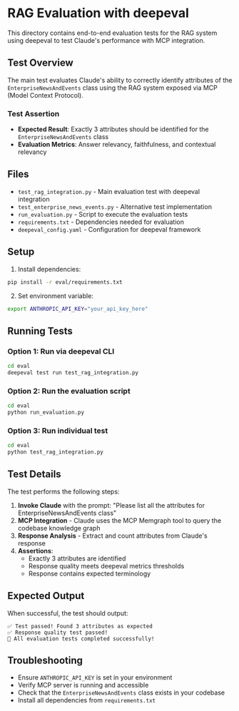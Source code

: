 # RAG Evaluation with deepeval

This directory contains end-to-end evaluation tests for the RAG system using deepeval to test Claude's performance with MCP integration.

## Test Overview

The main test evaluates Claude's ability to correctly identify attributes of the `EnterpriseNewsAndEvents` class using the RAG system exposed via MCP (Model Context Protocol).

### Test Assertion
- **Expected Result**: Exactly 3 attributes should be identified for the `EnterpriseNewsAndEvents` class
- **Evaluation Metrics**: Answer relevancy, faithfulness, and contextual relevancy

## Files

- `test_rag_integration.py` - Main evaluation test with deepeval integration
- `test_enterprise_news_events.py` - Alternative test implementation  
- `run_evaluation.py` - Script to execute the evaluation tests
- `requirements.txt` - Dependencies needed for evaluation
- `deepeval_config.yaml` - Configuration for deepeval framework

## Setup

1. Install dependencies:
```bash
pip install -r eval/requirements.txt
```

2. Set environment variable:
```bash
export ANTHROPIC_API_KEY="your_api_key_here"
```

## Running Tests

### Option 1: Run via deepeval CLI
```bash
cd eval
deepeval test run test_rag_integration.py
```

### Option 2: Run the evaluation script
```bash
cd eval  
python run_evaluation.py
```

### Option 3: Run individual test
```bash
cd eval
python test_rag_integration.py
```

## Test Details

The test performs the following steps:

1. **Invoke Claude** with the prompt: "Please list all the attributes for EnterpriseNewsAndEvents class"
2. **MCP Integration** - Claude uses the MCP Memgraph tool to query the codebase knowledge graph
3. **Response Analysis** - Extract and count attributes from Claude's response
4. **Assertions**:
   - Exactly 3 attributes are identified
   - Response quality meets deepeval metrics thresholds
   - Response contains expected terminology

## Expected Output

When successful, the test should output:
```
✅ Test passed! Found 3 attributes as expected
✅ Response quality test passed!
🎉 All evaluation tests completed successfully!
```

## Troubleshooting

- Ensure `ANTHROPIC_API_KEY` is set in your environment
- Verify MCP server is running and accessible
- Check that the `EnterpriseNewsAndEvents` class exists in your codebase
- Install all dependencies from `requirements.txt`